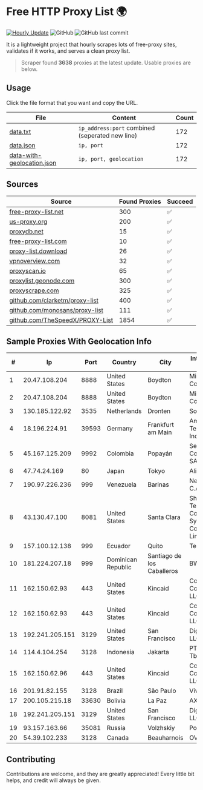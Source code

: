
# Free HTTP Proxy List 🌍

[![Hourly Update](https://github.com/mertguvencli/http-proxy-list/actions/workflows/main.yml/badge.svg?branch=main)](https://github.com/mertguvencli/http-proxy-list/actions/workflows/main.yml)
![GitHub](https://img.shields.io/github/license/mertguvencli/http-proxy-list)
![GitHub last commit](https://img.shields.io/github/last-commit/mertguvencli/http-proxy-list)

It is a lightweight project that hourly scrapes lots of free-proxy sites, validates if it works, and serves a clean proxy list.


> Scraper found **3638** proxies at the latest update. Usable proxies are below.

## Usage

Click the file format that you want and copy the URL.


|File|Content|Count|
|----|-------|-----|
|[data.txt](https://raw.githubusercontent.com/mertguvencli/http-proxy-list/main/proxy-list/data.txt)|`ip_address:port` combined (seperated new line)|172|
|[data.json](https://raw.githubusercontent.com/mertguvencli/http-proxy-list/main/proxy-list/data.json)|`ip, port`|172|
|[data-with-geolocation.json](https://raw.githubusercontent.com/mertguvencli/http-proxy-list/main/proxy-list/data-with-geolocation.json)|`ip, port, geolocation`|172|

## Sources

|Source|Found Proxies|Succeed|
|------|-------------|-------|
|[free-proxy-list.net](https://free-proxy-list.net)|300|✅|
|[us-proxy.org](https://www.us-proxy.org)|200|✅|
|[proxydb.net](http://proxydb.net)|15|✅|
|[free-proxy-list.com](https://free-proxy-list.com/?page=&port=&type%5B%5D=http&type%5B%5D=https&up_time=0&search=Search)|10|✅|
|[proxy-list.download](https://www.proxy-list.download/HTTP)|26|✅|
|[vpnoverview.com](https://vpnoverview.com/privacy/anonymous-browsing/free-proxy-servers)|32|✅|
|[proxyscan.io](https://www.proxyscan.io)|65|✅|
|[proxylist.geonode.com](https://proxylist.geonode.com/api/proxy-list?limit=300&page=1&sort_by=lastChecked&sort_type=desc&protocols=http,https)|300|✅|
|[proxyscrape.com](https://api.proxyscrape.com/v2/?request=displayproxies&protocol=http&timeout=10000&country=all&ssl=all&anonymity=all)|325|✅|
|[github.com/clarketm/proxy-list](https://raw.githubusercontent.com/clarketm/proxy-list/master/proxy-list-raw.txt)|400|✅|
|[github.com/monosans/proxy-list](https://raw.githubusercontent.com/monosans/proxy-list/main/proxies/http.txt)|111|✅|
|[github.com/TheSpeedX/PROXY-List](https://raw.githubusercontent.com/TheSpeedX/PROXY-List/master/http.txt)|1854|✅|


## Sample Proxies With Geolocation Info

|#|Ip|Port|Country|City|Internet Service Provider|
|-|--|----|-------|----|-------------------------|
|1|20.47.108.204|8888|United States|Boydton|Microsoft Corporation|
|2|20.47.108.204|8888|United States|Boydton|Microsoft Corporation|
|3|130.185.122.92|3535|Netherlands|Dronten|Softqloud GmbH|
|4|18.196.224.91|39593|Germany|Frankfurt am Main|Amazon Technologies Inc.|
|5|45.167.125.209|9992|Colombia|Popayán|Sepcom Comunicaciones SAS|
|6|47.74.24.169|80|Japan|Tokyo|Alibaba.com LLC|
|7|190.97.226.236|999|Venezuela|Barinas|NetLink América C.A.|
|8|43.130.47.100|8081|United States|Santa Clara|Shenzhen Tencent Computer Systems Company Limited|
|9|157.100.12.138|999|Ecuador|Quito|Telconet S.A|
|10|181.224.207.18|999|Dominican Republic|Santiago de los Caballeros|BW TELECOM|
|11|162.150.62.93|443|United States|Kincaid|Comcast Cable Communications, LLC|
|12|162.150.62.93|443|United States|Kincaid|Comcast Cable Communications, LLC|
|13|192.241.205.151|3129|United States|San Francisco|DigitalOcean, LLC|
|14|114.4.104.254|3128|Indonesia|Jakarta|PT. INDOSAT Tbk|
|15|162.150.62.96|443|United States|Kincaid|Comcast Cable Communications, LLC|
|16|201.91.82.155|3128|Brazil|São Paulo|Vivo|
|17|200.105.215.18|33630|Bolivia|La Paz|AXS Bolivia S. A.|
|18|192.241.205.151|3129|United States|San Francisco|DigitalOcean, LLC|
|19|93.157.163.66|35081|Russia|Volzhskiy|Powernet Ltd|
|20|54.39.102.233|3128|Canada|Beauharnois|OVH SAS|



## Contributing

Contributions are welcome, and they are greatly appreciated! Every
little bit helps, and credit will always be given.

